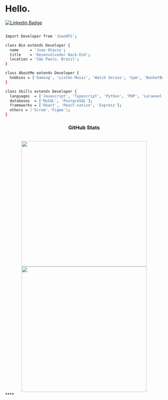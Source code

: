 # Hello.
[![Linkedin Badge](https://img.shields.io/badge/-LinkedIn-blue?style=&logo=LinkedIn&logoColor=white&link=https://www.linkedin.com/in/mario-lucca/)](https://www.linkedin.com/in/joão-otávio-ferraz-silva-3030b6195/?originalSubdomain=br)

```bash

Import Developer from 'JoaoOFS';

class Bio extends Developer {
  name     = 'Joao Otavio';
  title    = 'Desenvolvedor Back-End';
  location = 'São Paulo, Brazil';
}

class AboutMe extends Developer {
  hobbies = ['Gaming', 'Listen Music', 'Watch Series', 'Gym', 'BasketBall']; 
}

class Skills extends Developer {
  languages  = ['Javascript', 'Typescript', 'Python', 'PHP', 'Laraevel'];
  databases  = ['MySQL', 'PostgreSQL'];
  frameworks = ['React', 'React-native', 'Express'];
  others = ['Scrum','Figma'];
}

```

<h3 align="center"> GitHub Stats</h3><br>  <div align=center>   <img width="400" src="https://github-readme-stats.vercel.app/api?username=JoaoOFS&theme=tokyonight&show_icons=true&hide_border=true&count_private=true" />   <img width="400"  src="https://github-readme-streak-stats.herokuapp.com/?user=JoaoOFS&theme=tokyonight&hide_border=true" /> </div>****
